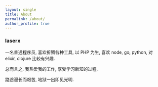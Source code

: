 ```yaml
---
layout: single
title: About
permalink: /about/
author_profile: true
---
```


### laserx

一名普通程序员, 喜欢折腾各种工具, 以 PHP 为生, 喜欢 node, go, python, 对 elixir, clojure 比较有兴趣.

总而言之, 我热爱我的工作, 享受学习新知的过程.

路途漫长而艰苦, 地狱一出即见光明.
